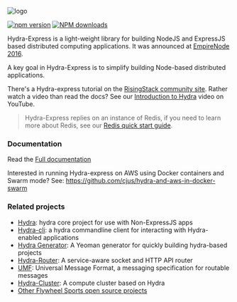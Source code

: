 ![logo](hydra-express.png)

[![npm version](https://badge.fury.io/js/hydra-express.svg)](https://badge.fury.io/js/hydra-express) <span class="badge-npmdownloads"><a href="https://npmjs.org/package/hydra-express" title="View this project on NPM"><img src="https://img.shields.io/npm/dm/hydra-express.svg" alt="NPM downloads" /></a></span>

Hydra-Express is a light-weight library for building NodeJS and ExpressJS based distributed computing applications. It was announced at [EmpireNode 2016](http://empirenode.org/).

A key goal in Hydra-Express is to simplify building Node-based distributed applications.

There's a Hydra-express tutorial on the [RisingStack community site](https://community.risingstack.com/tutorial-building-expressjs-based-microservices-using-hydra/). Rather watch a video than read the docs? See our [Introduction to Hydra](https://www.youtube.com/watch?v=dHFQxrc4Fnk) video on YouTube.

> Hydra-Express replies on an instance of Redis, if you need to learn more about Redis, see our [Redis quick start guide](https://youtu.be/eX7EamF_WuA).

### Documentation

Read the [Full documentation](documentation.md)

Interested in running Hydra-express on AWS using Docker containers and Swarm mode? See: https://github.com/cjus/hydra-and-aws-in-docker-swarm

### Related projects

* [Hydra](https://github.com/flywheelsports/hydra): hydra core project for use with Non-ExpressJS apps
* [Hydra-cli](https://github.com/flywheelsports/hydra-cli): a hydra commandline client for interacting with Hydra-enabled applications
* [Hydra Generator](https://github.com/flywheelsports/generator-fwsp-hydra): A Yeoman generator for quickly building hydra-based projects
* [Hydra-Router](https://github.com/flywheelsports/-hydra-router): A service-aware socket and HTTP API router
* [UMF](https://github.com/cjus/umf): Universal Message Format, a messaging specification for routable messages
* [Hydra-Cluster](https://github.com/cjus/hydra-cluster): A compute cluster based on Hydra
* [Other Flywheel Sports open source projects](https://github.com/flywheelsports)
